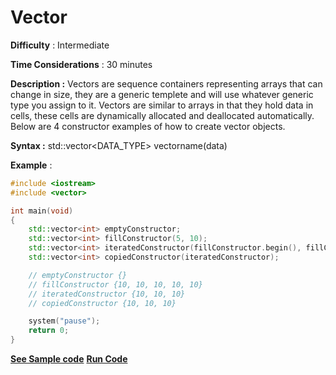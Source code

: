 # Vector

**Difficulty** : Intermediate

**Time Considerations** : 30 minutes

**Description :** Vectors are sequence containers representing arrays that can change in size, they are a generic templete and will use whatever generic type you assign to it. Vectors are similar to arrays in that 
they hold data in cells, these cells are dynamically allocated and deallocated automatically. Below are 4 constructor examples of how to create vector objects.

**Syntax :** std::vector<DATA_TYPE> vectorname(data)

**Example** :

```cpp
#include <iostream>
#include <vector>

int main(void)
{
	std::vector<int> emptyConstructor;														// Creates an empty vector
	std::vector<int> fillConstructor(5, 10);												// Fills the vector with 5 values of 10
	std::vector<int> iteratedConstructor(fillConstructor.begin(), fillConstructor.end()-2);   // Fills the vector with the iterated object values from beginning to end
	std::vector<int> copiedConstructor(iteratedConstructor);								// Creates a duplicate of the 

	// emptyConstructor {}
	// fillConstructor {10, 10, 10, 10, 10}
	// iteratedConstructor {10, 10, 10}
	// copiedConstructor {10, 10, 10}

	system("pause");
	return 0;
}
```
**[See Sample code](../snippets/vector/vector.cpp)**
**[Run Code](https://rextester.com/IYQ42273)**
